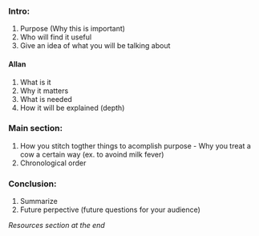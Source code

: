 ### Intro:
1. Purpose (Why this is important)
2. Who will find it useful
3. Give an idea of what you will be talking about 

#### Allan
1. What is it
2. Why it matters
3. What is needed
4. How it will be explained (depth)

### Main section:
1. How you stitch togther things to acomplish purpose - Why you treat a cow a certain way (ex. to avoind milk fever)
2. Chronological order

### Conclusion:
1. Summarize
2. Future perpective (future questions for your audience)

*Resources section at the end*
